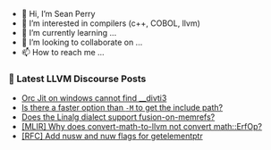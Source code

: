 - 👋 Hi, I’m Sean Perry
- 👀 I’m interested in compilers (c++, COBOL, llvm)
- 🌱 I’m currently learning ...
- 💞️ I’m looking to collaborate on ...
- 📫 How to reach me ...

<!---
s66perry/s66perry is a ✨ special ✨ repository because its `README.md` (this file) appears on your GitHub profile.
You can click the Preview link to take a look at your changes.
--->
### 📕 Latest LLVM Discourse Posts

<!-- DISCOURSE-LLVM:START -->
- [Orc Jit on windows cannot find __divti3](https://discourse.llvm.org/t/orc-jit-on-windows-cannot-find-divti3/78676#post_1)
- [Is there a faster option than `-M` to get the include path?](https://discourse.llvm.org/t/is-there-a-faster-option-than-m-to-get-the-include-path/78675#post_1)
- [Does the Linalg dialect support fusion-on-memrefs?](https://discourse.llvm.org/t/does-the-linalg-dialect-support-fusion-on-memrefs/78654#post_6)
- [[MLIR] Why does convert-math-to-llvm not convert math::ErfOp?](https://discourse.llvm.org/t/mlir-why-does-convert-math-to-llvm-not-convert-math-erfop/78652#post_4)
- [[RFC] Add nusw and nuw flags for getelementptr](https://discourse.llvm.org/t/rfc-add-nusw-and-nuw-flags-for-getelementptr/78672#post_2)
<!-- DISCOURSE-LLVM:END -->
